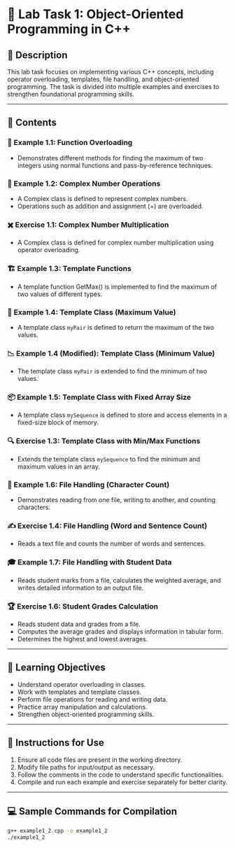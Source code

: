 # 📌 Lab Task 1: Object-Oriented Programming in C++

## 📝 Description  
This lab task focuses on implementing various C++ concepts, including operator overloading, templates, file handling, and object-oriented programming. The task is divided into multiple examples and exercises to strengthen foundational programming skills.

---

## 📂 Contents

### 🔄 Example 1.1: Function Overloading  
- Demonstrates different methods for finding the maximum of two integers using normal functions and pass-by-reference techniques.

### 🔢 Example 1.2: Complex Number Operations  
- A Complex class is defined to represent complex numbers.  
- Operations such as addition and assignment (=) are overloaded.

### ✖️ Exercise 1.1: Complex Number Multiplication  
- A Complex class is defined for complex number multiplication using operator overloading.

### 🏗️ Example 1.3: Template Functions  
- A template function GetMax() is implemented to find the maximum of two values of different types.

### 📏 Example 1.4: Template Class (Maximum Value)  
- A template class `myPair` is defined to return the maximum of the two values.

### 📉 Example 1.4 (Modified): Template Class (Minimum Value)  
- The template class `myPair` is extended to find the minimum of two values.

### 📦 Example 1.5: Template Class with Fixed Array Size  
- A template class `mySequence` is defined to store and access elements in a fixed-size block of memory.

### 🔍 Exercise 1.3: Template Class with Min/Max Functions  
- Extends the template class `mySequence` to find the minimum and maximum values in an array.

### 📄 Example 1.6: File Handling (Character Count)  
- Demonstrates reading from one file, writing to another, and counting characters.

### ✍️ Exercise 1.4: File Handling (Word and Sentence Count)  
- Reads a text file and counts the number of words and sentences.

### 🎓 Example 1.7: File Handling with Student Data  
- Reads student marks from a file, calculates the weighted average, and writes detailed information to an output file.

### 🏆 Exercise 1.6: Student Grades Calculation  
- Reads student data and grades from a file.  
- Computes the average grades and displays information in tabular form.  
- Determines the highest and lowest averages.

---

## 🎯 Learning Objectives  
- Understand operator overloading in classes.  
- Work with templates and template classes.  
- Perform file operations for reading and writing data.  
- Practice array manipulation and calculations.  
- Strengthen object-oriented programming skills.

---

## 📌 Instructions for Use  
1. Ensure all code files are present in the working directory.  
2. Modify file paths for input/output as necessary.  
3. Follow the comments in the code to understand specific functionalities.  
4. Compile and run each example and exercise separately for better clarity.

---

## 💻 Sample Commands for Compilation  
```bash
g++ example1_2.cpp -o example1_2
./example1_2
```
